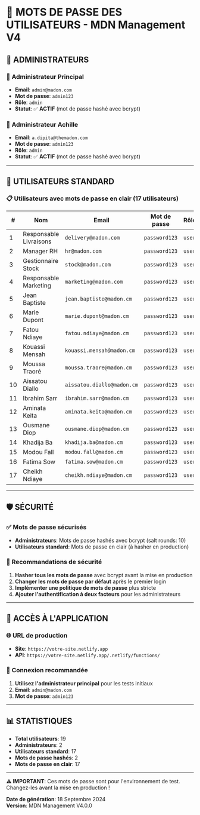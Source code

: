 # 🔐 MOTS DE PASSE DES UTILISATEURS - MDN Management V4

## 👑 ADMINISTRATEURS

### 🔑 **Administrateur Principal**
- **Email**: `admin@madon.com`
- **Mot de passe**: `admin123`
- **Rôle**: `admin`
- **Statut**: ✅ **ACTIF** (mot de passe hashé avec bcrypt)

### 🔑 **Administrateur Achille**
- **Email**: `a.dipita@themadon.com`
- **Mot de passe**: `admin123`
- **Rôle**: `admin`
- **Statut**: ✅ **ACTIF** (mot de passe hashé avec bcrypt)

---

## 👥 UTILISATEURS STANDARD

### 📋 **Utilisateurs avec mots de passe en clair** (17 utilisateurs)

| # | Nom | Email | Mot de passe | Rôle |
|---|-----|-------|--------------|------|
| 1 | Responsable Livraisons | `delivery@madon.com` | `password123` | `user` |
| 2 | Manager RH | `hr@madon.com` | `password123` | `user` |
| 3 | Gestionnaire Stock | `stock@madon.com` | `password123` | `user` |
| 4 | Responsable Marketing | `marketing@madon.com` | `password123` | `user` |
| 5 | Jean Baptiste | `jean.baptiste@madon.cm` | `password123` | `user` |
| 6 | Marie Dupont | `marie.dupont@madon.cm` | `password123` | `user` |
| 7 | Fatou Ndiaye | `fatou.ndiaye@madon.cm` | `password123` | `user` |
| 8 | Kouassi Mensah | `kouassi.mensah@madon.cm` | `password123` | `user` |
| 9 | Moussa Traoré | `moussa.traore@madon.cm` | `password123` | `user` |
| 10 | Aissatou Diallo | `aissatou.diallo@madon.cm` | `password123` | `user` |
| 11 | Ibrahim Sarr | `ibrahim.sarr@madon.cm` | `password123` | `user` |
| 12 | Aminata Keita | `aminata.keita@madon.cm` | `password123` | `user` |
| 13 | Ousmane Diop | `ousmane.diop@madon.cm` | `password123` | `user` |
| 14 | Khadija Ba | `khadija.ba@madon.cm` | `password123` | `user` |
| 15 | Modou Fall | `modou.fall@madon.cm` | `password123` | `user` |
| 16 | Fatima Sow | `fatima.sow@madon.cm` | `password123` | `user` |
| 17 | Cheikh Ndiaye | `cheikh.ndiaye@madon.cm` | `password123` | `user` |

---

## 🛡️ SÉCURITÉ

### ✅ **Mots de passe sécurisés**
- **Administrateurs**: Mots de passe hashés avec bcrypt (salt rounds: 10)
- **Utilisateurs standard**: Mots de passe en clair (à hasher en production)

### 🔄 **Recommandations de sécurité**
1. **Hasher tous les mots de passe** avec bcrypt avant la mise en production
2. **Changer les mots de passe par défaut** après le premier login
3. **Implémenter une politique de mots de passe** plus stricte
4. **Ajouter l'authentification à deux facteurs** pour les administrateurs

---

## 🚀 ACCÈS À L'APPLICATION

### 🌐 **URL de production**
- **Site**: `https://votre-site.netlify.app`
- **API**: `https://votre-site.netlify.app/.netlify/functions/`

### 🔐 **Connexion recommandée**
1. **Utilisez l'administrateur principal** pour les tests initiaux
2. **Email**: `admin@madon.com`
3. **Mot de passe**: `admin123`

---

## 📊 STATISTIQUES

- **Total utilisateurs**: 19
- **Administrateurs**: 2
- **Utilisateurs standard**: 17
- **Mots de passe hashés**: 2
- **Mots de passe en clair**: 17

---

**⚠️ IMPORTANT**: Ces mots de passe sont pour l'environnement de test. Changez-les avant la mise en production !

**Date de génération**: 18 Septembre 2024  
**Version**: MDN Management V4.0.0

